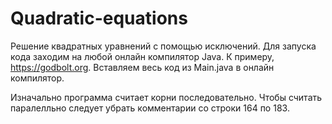 # Quadratic-equations
Решение квадратных уравнений с помощью исключений.
Для запуска кода заходим на любой онлайн компилятор Java. К примеру, https://godbolt.org.
Вставляем весь код из Main.java в онлайн компилятор.

Изначально программа считает корни последовательно. Чтобы считать паралелльно следует убрать комментарии со строки 164 по 183. 
